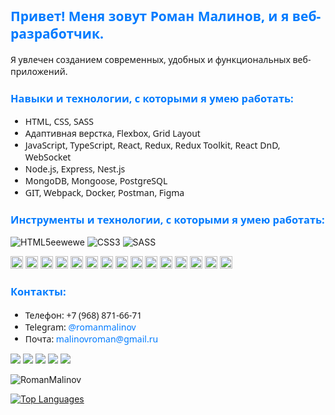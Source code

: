 <h2 style="color: #007bff; font-family: 'Segoe UI', Tahoma, Geneva, Verdana, sans-serif;">Привет! Меня зовут Роман Малинов, и я веб-разработчик.</h2>

<p style="font-family: 'Segoe UI', Tahoma, Geneva, Verdana, sans-serif;">Я увлечен созданием современных, удобных и функциональных веб-приложений.</p>

<h3 style="color: #007bff; font-family: 'Segoe UI', Tahoma, Geneva, Verdana, sans-serif;">Навыки и технологии, с которыми я умею работать:</h3>

<ul style="font-family: 'Segoe UI', Tahoma, Geneva, Verdana, sans-serif;">
  <li>HTML, CSS, SASS</li>
  <li>Адаптивная верстка, Flexbox, Grid Layout</li>
  <li>JavaScript, TypeScript, React, Redux, Redux Toolkit, React DnD, WebSocket</li>
  <li>Node.js, Express, Nest.js</li>
  <li>MongoDB, Mongoose, PostgreSQL</li>
  <li> GIT, Webpack, Docker, Postman, Figma</li>
</ul>
<h3 style="color: #007bff; font-family: 'Segoe UI', Tahoma, Geneva, Verdana, sans-serif;">Инструменты и технологии, с которыми я умею работать:</h3>



<p>
    <img class="badge" src="https://img.shields.io/badge/-HTML5-%23E44D27?style=flat-square&logo=html5&logoColor=ffffff" alt="HTML5eewewe">
    <img class="badge" src="https://img.shields.io/badge/-CSS3-%231572B6?style=flat-square&logo=css3" alt="CSS3">
    <img class="badge" src="https://img.shields.io/badge/-SCSS-%23F7DF1C?style=flat-square&logo=sass" alt="SASS">
</p>
  <p>
  <img src="https://img.shields.io/badge/-JavaScript-%23F7DF1C?style=flat-square&logo=javascript&logoColor=000000&labelColor=%23F7DF1C&color=%23F7DF1C" height="20">
  <img src="https://img.shields.io/badge/-TypeScript-007ACC?style=flat-square&logo=typescript&logoColor=white" height="20">
  <img src="https://img.shields.io/badge/-React-%23282C34?style=flat-square&logo=react" height="20">
  <img src="https://img.shields.io/badge/Redux%20%20Toolkit-8A2BE2" height="20">
  <img src="https://img.shields.io/badge/-Webpack-%232C3A42?style=flat-square&logo=webpack" height="20">
  <img src="https://img.shields.io/badge/-Jest-greenC?style=flat-square&logo=jest" height="20">
  <img src="https://img.shields.io/badge/-Cypress-lightgrey?style=flat-square&logo=Cypress" height="20">
  <img src="https://img.shields.io/badge/-Node.js-brightgreen?style=flat-square&logo=Node.js" height="20">
  <img src="https://img.shields.io/badge/-Express-lightgray?style=flat-square&logo=Express" height="20">
  <img src="https://img.shields.io/badge/-Mongodb-gray?style=flat-square&logo=Mongodb" height="20">
  <img src="https://img.shields.io/badge/-PostgreSQL-white?style=flat-square&logo=PostgreSQL" height="20">
  <img src="https://img.shields.io/badge/-Nestjs-black?style=flat-square&logo=Nestjs" height="20">
  <img src="https://img.shields.io/badge/-TypeORM-yellow?style=flat-square&logo=TypeORM" height="20">
  <img src="https://img.shields.io/badge/-Postman-lightblue?style=flat-square&logo=Postman" height="20">
  <img src="https://img.shields.io/badge/-Docker-blue?style=flat-square&logo=Docker" height="20">
</p>

<h3 style="color: #007bff; font-family: 'Segoe UI', Tahoma, Geneva, Verdana, sans-serif;">Контакты:</h3>

<ul style="font-family: 'Segoe UI', Tahoma, Geneva, Verdana, sans-serif;">
  <li>Телефон: +7 (968) 871-66-71</li>
  <li>Telegram: <a href="https://t.me/romanmalinov" style="color: #007bff; text-decoration: none; font-family: 'Segoe UI', Tahoma, Geneva, Verdana, sans-serif;">@romanmalinov</a></li>
  <li>Почта: <a href="mailto:malinovroman@gmail.ru" style="color: #007bff; text-decoration: none; font-family: 'Segoe UI', Tahoma, Geneva, Verdana, sans-serif;">malinovroman@gmail.ru</a></li>
</ul>

![](https://github-profile-summary-cards.vercel.app/api/cards/profile-details?username=RomanMalinov&theme=moltack)
![](https://github-profile-summary-cards.vercel.app/api/cards/most-commit-language?username=RomanMalinov&theme=moltack)
![](https://github-profile-summary-cards.vercel.app/api/cards/repos-per-language?username=RomanMalinov&theme=moltack)
![](https://github-profile-summary-cards.vercel.app/api/cards/stats?username=RomanMalinov&theme=moltack)
![](https://github-profile-summary-cards.vercel.app/api/cards/productive-time?username=RomanMalinov&theme=moltack)
<p><img align="center" src="https://github-readme-stats.vercel.app/api/top-langs?username=RomanMalinov&show_icons=true&locale=en&layout=compact&theme=aura" alt="RomanMalinov" /></p>

<a href="https://github.com/RomanMalinov" align="left"><img src="https://github-readme-stats.vercel.app/api/top-langs/?username=RomanMalinov&langs_count=10&title_color=f97316&text_color=6366f1&icon_color=facc15&bg_color=171717&hide_border=true&locale=en&custom_title=Top%20Languages" alt="Top Languages" /></a>
